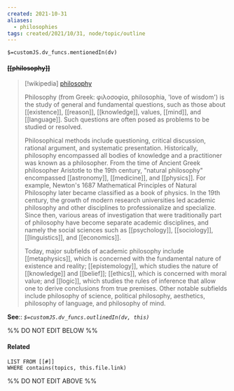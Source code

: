 ```yaml
---
created: 2021-10-31 
aliases:
  - philosophies 
tags: created/2021/10/31, node/topic/outline
---
```

`$=customJS.dv_funcs.mentionedIn(dv)`

#### <s class="topic-title">[[philosophy]]</s>

> [!wikipedia] [philosophy](https://en.wikipedia.org/wiki/Philosophy)
> 
> Philosophy (from Greek: φιλοσοφία, philosophia, 'love of wisdom') is the study of general and fundamental questions, such as those about [[existence]], [[reason]], [[knowledge]], values, [[mind]], and [[language]]. Such questions are often posed as problems to be studied or resolved. 
> 
> Philosophical methods include questioning, critical discussion, rational argument, and systematic presentation.
> Historically, philosophy encompassed all bodies of knowledge and a practitioner was known as a philosopher. From the time of Ancient Greek philosopher Aristotle to the 19th century, "natural philosophy" encompassed [[astronomy]], [[medicine]], and [[physics]]. For example, Newton's 1687 Mathematical Principles of Natural Philosophy later became classified as a book of physics. In the 19th century, the growth of modern research universities led academic philosophy and other disciplines to professionalize and specialize. Since then, various areas of investigation that were traditionally part of philosophy have become separate academic disciplines, and namely the social sciences such as [[psychology]], [[sociology]], [[linguistics]], and [[economics]].
> 
> Today, major subfields of academic philosophy include [[metaphysics]], which is concerned with the fundamental nature of existence and reality; [[epistemology]], which studies the nature of [[knowledge]] and [[belief]]; [[ethics]], which is concerned with moral value; and [[logic]], which studies the rules of inference that allow one to derive conclusions from true premises. Other notable subfields include philosophy of science, political philosophy, aesthetics, philosophy of language, and philosophy of mind.
>

**See**::
*`$=customJS.dv_funcs.outlinedIn(dv, this)`*

%% DO NOT EDIT BELOW %%

#### Related 

```dataview
LIST FROM [[#]]
WHERE contains(topics, this.file.link)
```
%% DO NOT EDIT ABOVE %%
